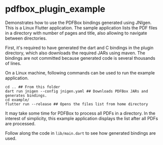 # pdfbox_plugin_example

Demonstrates how to use the PDFBox bindings generated using JNIgen. This is a Linux Flutter application. The sample application lists the PDF files in a directory with number of pages and title, also allowing to navigate between directories.

First, it's required to have generated the dart and C bindings in the plugin directory, which also downloads the required JARs using maven. The bindings are not committed because generated code is several thousands of lines.

On a Linux machine, following commands can be used to run the example application.

```
cd .. ## From this folder
dart run jnigen --config jnigen.yaml ## Downloads PDFBox JARs and generates bindings.
cd example/
flutter run --release ## Opens the files list from home directory
```

It may take some time for PDFBox to process all PDFs in a directory. In the interest of simplicity, this example application displays the list after all PDFs are processed.

Follow along the code in `lib/main.dart` to see how generated bindings are used.
